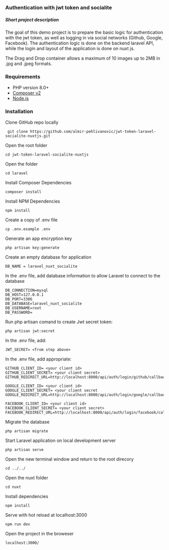### Authentication with jwt token and socialite 

##### Short project description
The goal of this demo project is to prepare the basic logic for authentication with the jwt token, as well as logging in via social networks (Github, Google, Facebook). The authentication logic is done on the backend laravel API, while the login and layout of the application is done on nuxt js.

The Drag and Drop container allows a maximum of 10 images up to 2MB in .jpg and .jpeg formats.

### Requirements
- PHP version 8.0+
- [Composer v2](https://getcomposer.org/download/ "Composer v2")
- [Node.js](https://nodejs.org/en/ "Node.js")

### Installation
Clone GitHub repo locally

	 git clone https://github.com/almir-pehlivanovic/jwt-token-laravel-socialite-nuxtjs.git

Open the root folder 

    cd jwt-token-laravel-socialite-nuxtjs
    
Open the folder

	cd laravel

Install Composer Dependencies

	composer install

Install NPM Dependencies

	npm install

Create a copy of .env file

	cp .env.example .env

Generate an app encryption key

	php artisan key:generate

 Create an empty database for application

 	DB_NAME = laravel_nuxt_socialite

In the .env file, add database information to allow Laravel to connect to the database

	DB_CONNECTION=mysql
	DB_HOST=127.0.0.1
	DB_PORT=3306
	DB_DATABASE=laravel_nuxt_socialite
	DB_USERNAME=root
	DB_PASSWORD=

Run php artisan comand to create Jwt secret token:

    php artisan jwt:secret

In the .env file, add:
    
    JWT_SECRET= <from step above>

In the .env file, add appropriate:

	GITHUB_CLIENT_ID= <your client id>
	GITHUB_CLIENT_SECRET= <your client secret>
	GITHUB_REDIRECT_URL=http://localhost:8000/api/auth/login/github/callback
	
	GOOGLE_CLIENT_ID= <your client id>
	GOOGLE_CLIENT_SECRET= <your client secret
	GOOGLE_REDIRECT_URL=http://localhost:8000/api/auth/login/google/callback
	
	FACEBOOK_CLIENT_ID= <your client id>
	FACEBOOK_CLIENT_SECRET= <your client secret>
	FACEBOOK_REDIRECT_URL=http://localhost:8000/api/auth/login/facebook/callback
	
Migrate the database

	php artisan migrate

Start Laravel application on local development server

	php artisan serve

Open the new terminal window and return to the root direcory
    
    cd ../../
    
Open the nuxt folder

    cd nuxt
    
Install dependencies

    npm install

Serve with hot reload at localhost:3000

    npm run dev
    
Open the project in the broweser

	localhost:3000/

